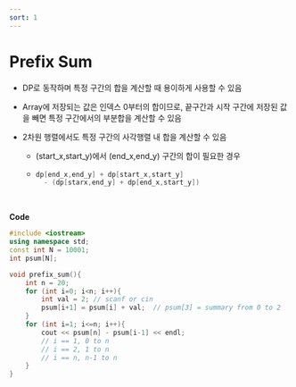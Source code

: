 ```yaml
---
sort: 1
---
```


# Prefix Sum

* DP로 동작하며 특정 구간의 합을 계산할 때 용이하게 사용할 수 있음

* Array에 저장되는 값은 인덱스 0부터의 합이므로, 끝구간과 시작 구간에 저장된 값을 빼면 특정 구간에서의 부분합을 계산할 수 있음

* 2차원 행렬에서도 특정 구간의 사각행렬 내 합을 계산할 수 있음

  * (start_x,start_y)에서 (end_x,end_y) 구간의 합이 필요한 경우

  * ```c++
    dp[end_x,end_y] + dp[start_x,start_y]
      - (dp[starx,end_y] + dp[end_x,start_y])
    ```

<br/>

**Code**

```c++
#include <iostream>
using namespace std;
const int N = 10001;
int psum[N];

void prefix_sum(){
	int n = 20;
	for (int i=0; i<n; i++){
		int val = 2; // scanf or cin
		psum[i+1] = psum[i] + val;  // psum[3] = summary from 0 to 2
	}
	for (int i=1; i<=n; i++){
		cout << psum[n] - psum[i-1] << endl; 
		// i == 1, 0 to n
		// i == 2, 1 to n
		// i == n, n-1 to n
	}
}
```



